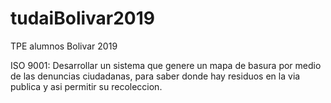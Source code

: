 # tudaiBolivar2019
TPE alumnos Bolivar 2019

ISO 9001: Desarrollar un sistema que genere un mapa de basura por medio de las denuncias ciudadanas, para saber donde hay residuos en la via publica y asi permitir su recoleccion.
